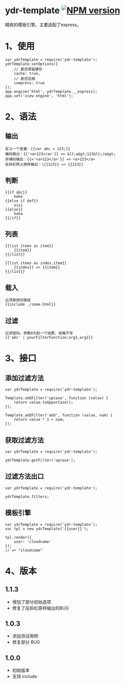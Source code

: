 # ydr-template [![NPM version](https://img.shields.io/npm/v/ydr-template.svg?style=flat)](https://npmjs.org/package/ydr-template)

精炼的模板引擎。主要适配了express。

# 1、使用
```
var ydrTemplate = require('ydr-template');
ydrTemplate.setOptions({
    // 是否保留缓存
    cache: true,
    // 是否压缩
    compress: true
});
app.engine('html', ydrTemplate.__express);
app.set('view engine', 'html');
```

# 2、语法

## 输出
```
定义一个变量：{{var abc = 123;}}
编码输出：{{'<a>123</a>'}} => &lt;a&gt;123&lt;/a&gt;
非编码输出：{{='<a>123</a>'}} => <a>123</a>
反斜杠转义原样输出：\{{123}} => {{123}}
```

## 判断
```
{{if abc}}
	hehe
{{else if def}}
	xixi
{{else}}
	haha
{{/if}}
```

## 列表
```
{{list items as item}}
	{{item}}
{{/list}}

{{list items as index,item}}
	{{index}} => {{item}}
{{/list}}
```

## 载入
```
必须是相对路径
{{include ./some.html}}
```

## 过滤
```
过滤规则，参数0为前一个结果，省略不写
{{'abc' | yourFilterFunction:arg1,arg2}}
```

# 3、接口

## 添加过滤方法
```
var ydrTemplate = require('ydr-template');

Template.addFilter('upcase', function (value) {
    return value.toUpperCase();
});

Template.addFilter('add', function (value, num) {
    return value * 1 + num;
});
```


## 获取过滤方法
```
var ydrTemplate = require('ydr-template');

ydrTemplate.getFilter('upcase');
```

## 过滤方法出口
```
var ydrTemplate = require('ydr-template');

ydrTemplate.filters;
```

## 模板引擎
```
var ydrTemplate = require('ydr-template');
var tpl = new ydrTemplate('{{user}}');

tpl.render({
    user: 'cloudcome'
});
// => "cloudcome"
```


# 4、版本

## 1.1.3
- 增加了部分初始选项
- 修复了反斜杠原样输出的BUG

## 1.0.3
- 添加测试用例
- 修复部分 BUG

## 1.0.0
- 初始版本
- 支持 include